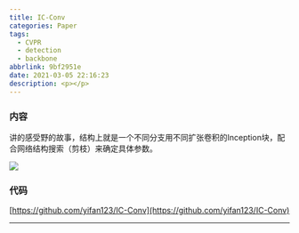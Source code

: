 ```yaml
---
title: IC-Conv
categories: Paper
tags:
  - CVPR
  - detection
  - backbone
abbrlink: 9bf2951e
date: 2021-03-05 22:16:23
description: <p></p>
---
```


### 内容

讲的感受野的故事，结构上就是一个不同分支用不同扩张卷积的Inception块，配合网络结构搜索（剪枝）来确定具体参数。

![](IC-Conv.png)

### 代码

[https://github.com/yifan123/IC-Conv](https://github.com/yifan123/IC-Conv)

---
